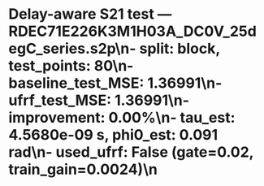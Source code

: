 # Delay-aware S21 test — RDEC71E226K3M1H03A_DC0V_25degC_series.s2p\n- split: block, test_points: 80\n- baseline_test_MSE: 1.36991\n- ufrf_test_MSE: 1.36991\n- improvement: 0.00%\n- tau_est: 4.5680e-09 s, phi0_est: 0.091 rad\n- used_ufrf: False (gate=0.02, train_gain=0.0024)\n